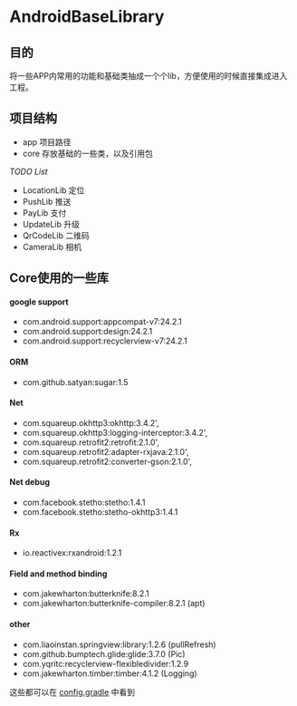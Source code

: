 # AndroidBaseLibrary

## 目的
  将一些APP内常用的功能和基础类抽成一个个lib，方便使用的时候直接集成进入工程。

## 项目结构

- app  项目路径
- core 存放基础的一些类，以及引用包

*TODO List*
  
- LocationLib 定位
- PushLib     推送
- PayLib      支付
- UpdateLib   升级
- QrCodeLib   二维码
- CameraLib   相机

## Core使用的一些库

#### google support 
- com.android.support:appcompat-v7:24.2.1
- com.android.support:design:24.2.1
- com.android.support:recyclerview-v7:24.2.1
#### ORM
- com.github.satyan:sugar:1.5
#### Net
- com.squareup.okhttp3:okhttp:3.4.2',
- com.squareup.okhttp3:logging-interceptor:3.4.2',
- com.squareup.retrofit2:retrofit:2.1.0',
- com.squareup.retrofit2:adapter-rxjava:2.1.0',
- com.squareup.retrofit2:converter-gson:2.1.0', 
#### Net debug
- com.facebook.stetho:stetho:1.4.1
- com.facebook.stetho:stetho-okhttp3:1.4.1
#### Rx
- io.reactivex:rxandroid:1.2.1
#### Field and method binding
- com.jakewharton:butterknife:8.2.1
- com.jakewharton:butterknife-compiler:8.2.1 (apt)
#### other
- com.liaoinstan.springview:library:1.2.6 (pullRefresh)
- com.github.bumptech.glide:glide:3.7.0 (Pic)
- com.yqritc:recyclerview-flexibledivider:1.2.9
- com.jakewharton.timber:timber:4.1.2 (Logging)

这些都可以在 [config.gradle](https://github.com/tanxiaoluo/AndroidBaseLibrary/blob/master/config.gradle) 中看到